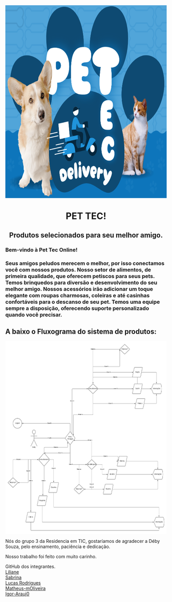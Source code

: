 <img align="center" src="PET_2 REDME.png" width="800" height="600"/>

<h1 align="center"> PET TEC!</h1>
<h2 align="center">Produtos selecionados para seu melhor amigo.</h2>

<h3>Bem-vindo à Pet Tec Online! 

<h3>Seus amigos peludos merecem o melhor, por isso conectamos você com nossos produtos.
Nosso setor de alimentos, de primeira qualidade, que oferecem petiscos para seus pets.
Temos brinquedos para diversão e desenvolvimento do seu melhor amigo.
Nossos acessórios irão adicionar um toque elegante com roupas charmosas, coleiras e até casinhas confortáveis para o descanso de seu pet.
Temos uma equipe sempre a disposição, oferecendo suporte personalizado quando você precisar.</h3>

<h2>A baixo o Fluxograma do sistema de produtos:</h2>

<img align="center" src="Fluxograma Produtos.png" width="800" height="600"/>

Nós do grupo 3 da Residencia em TIC, gostaríamos de agradecer a Déby Souza, pelo ensinamento, paciência e dedicação.

Nosso trabalho foi feito com muito carinho.

GitHub dos integrantes.<br/>
[Liliane](https://github.com/LilianeDavid93)<br/>
[Sabrina](https://github.com/sabrinapereiry)<br/>
[Lucas Rodrigues](https://github.com/LucasGonRo)<br/>
[Matheus-mOliveira](https://github.com/Matheus-mOliveira)<br/>
[Igor-Arauj0](https://github.com/Igor-Arauj0)<br/>






